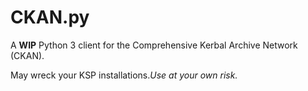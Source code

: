 CKAN.py
========
A **WIP** Python 3 client for the Comprehensive Kerbal Archive Network (CKAN).

May wreck your KSP installations.*Use at your own risk.*
